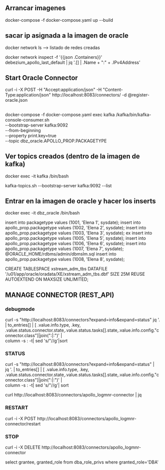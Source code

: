 ## Arrancar imagenes

docker-compose -f docker-compose.yaml up --build

## sacar ip asignada a la imagen de oracle
docker network ls --> listado de redes creadas

docker network inspect -f '{{json .Containers}}' debezium_apollo_last_default | jq '.[] | .Name + ":" + .IPv4Address' 


## Start Oracle Connector

curl -i -X POST -H "Accept:application/json" -H  "Content-Type:application/json" http://localhost:8083/connectors/ -d @register-oracle.json

## 
docker-compose -f docker-compose.yaml exec kafka /kafka/bin/kafka-console-consumer.sh \
    --bootstrap-server kafka:9092 \
    --from-beginning \
    --property print.key=true \
    --topic dbz_oracle.APOLLO_PROP.PACKAGETYPE
## Ver topics creados (dentro de la imagen de kafka)
docker exec -it kafka /bin/bash

kafka-topics.sh --bootstrap-server kafka:9092 --list
##  Entrar en la imagen de oracle y hacer los inserts
docker exec -it dbz_oracle /bin/bash


insert into packagetype values (1001, 'Elena 1', sysdate);
insert into apollo_prop.packagetype values (1002, 'Elena 2', sysdate);
insert into apollo_prop.packagetype values (1003, 'Elena 3', sysdate);
ex
insert into apollo_prop.packagetype values (1005, 'Elena 5', sysdate);
insert into apollo_prop.packagetype values (1006, 'Elena 6', sysdate);
insert into apollo_prop.packagetype values (1007, 'Elena 7', sysdate); @ORACLE_HOME/rdbms/admin/dbmslm.sql
insert into apollo_prop.packagetype values (1008, 'Elena 8', sysdate);


CREATE TABLESPACE xstream_adm_tbs DATAFILE '/u01/app/oracle/oradata/XE/xstream_adm_tbs.dbf'
  SIZE 25M REUSE AUTOEXTEND ON MAXSIZE UNLIMITED;

## MANAGE CONNECTOR (REST_API)

### debugmode

  curl -s "http://localhost:8083/connectors?expand=info&expand=status"
  jq '. | to_entries[] | [ .value.info.type, .key, .value.status.connector.state,.value.status.tasks[].state,.value.info.config."connector.class"]|join(":|:")' | \
  column -s : -t| sed 's/\"//g'|sort


### STATUS

 curl -s "http://localhost:8083/connectors?expand=info&expand=status" | \
       jq '. | to_entries[] | [ .value.info.type, .key, .value.status.connector.state,.value.status.tasks[].state,.value.info.config."connector.class"]|join(":|:")' | \
       column -s : -t| sed 's/\"//g'| sort

curl http://localhost:8083/connectors/apollo_logmnr-connector | jq


### RESTART
 curl -i -X POST  http://localhost:8083/connectors/apollo_logmnr-connector/restart

### STOP
curl -i -X DELETE  http://localhost:8083/connectors/apollo_logmnr-connector

 select grantee, granted_role
from dba_role_privs
where granted_role='DBA'





